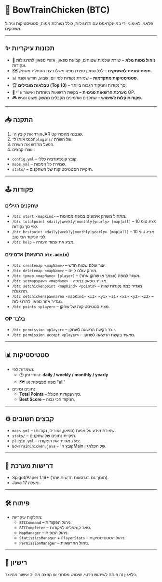 # 🐔 BowTrainChicken (BTC)

פלאגין לאימוני ירי במיינקראפט עם תרנגולות, כולל מערכת מפות, סטטיסטיקות וניהול משחקים.

---

## ✨ תכונות עיקריות
- 📌 **ניהול מפות מלא** – יצירת עולמות שטוחים, קביעת ספאון, אזורי ספאון לתרנגולות ונקודות.
- 🗺️ **מפות זמניות למשחקים** – לכל שחקן נוצרת מפה משלו בעת התחלת משחק.
- 📊 **סטטיסטיקות מתקדמות** – שמירת נקודות לפי יום, שבוע, חודש ושנה.
- 🏆 **טבלאות מובילים (Top 10)** – סך נקודות והניקוד הגבוה ביותר.
- 🔑 **מערכת הרשאות פנימית** – בקשת הרשאות מיוחדות ואישור ע״י OP.
- 🎮 **פקודות קלות לשימוש** – שחקנים ואדמינים מקבלים ממשק פשוט ונגיש.

---

## 📥 התקנה
1. הורד את קובץ ה־JAR שנבנה מהפרויקט.
2. הכנס אותו ל־`plugins/` של השרת.
3. הפעל מחדש את השרת.
4. יווצרו קבצים:
  - `config.yml` – קובץ קונפיגורציה כללי.
  - `maps.yml` – שמירת כל המפות.
  - `stats/` – תיקיית הסטטיסטיקות של השחקנים.

---

## 🕹️ פקודות

### שחקנים רגילים
- `/btc start <mapKind>` – מתחיל משחק אימונים במפה מסוימת.
- `/btc totalpoint <daily|weekly|monthly|yearly> [map|all]` – מציג טופ 10 לפי סך נקודות.
- `/btc bestpoint <daily|weekly|monthly|yearly> [map|all]` – מציג טופ 10 לפי הניקוד הכי טוב.
- `/btc help` – מציג את עמוד העזרה.

### אדמינים (הרשאת `btc.admin`)
- `/btc createmap <mapName>` – יוצר עולם שטוח חדש.
- `/btc deletemap <mapName>` – מוחק עולם קיים.
- `/btc tpmap <mapName> [player]` – משגר למפה (עצמך או שחקן אחר).
- `/btc setmapspawn <mapName>` – מגדיר ספאון במפה.
- `/btc setchickenpoint <mapKind> <points>` – מגדיר כמה נקודות שווה תרנגולת.
- `/btc setchickenspawnarea <mapKind> <x1> <y1> <z1> <x2> <y2> <z2>` – מגדיר אזור ספאון לתרנגולות.
- `/btc points <player>` – מציג סטטיסטיקות של שחקן.

### OP בלבד
- `/btc permission <player>` – יוצר בקשת הרשאה לשחקן.
- `/btc permission accept <player>` – מאשר בקשת הרשאה לשחקן.

---

## 📊 סטטיסטיקות
- נשמרות לפי:
  - 🕒 טווחי זמן: **daily / weekly / monthly / yearly**
  - 🗺️ מפה ספציפית או "all"
- נתונים זמינים:
  - **Total Points** – סך הנקודות הכולל.
  - **Best Score** – הניקוד הכי גבוה.

---

## ⚙️ קבצים חשובים
- `maps.yml` – שמירת מידע על מפות (ספאון, אזורים, נקודות).
- `stats/` – תיקיית נתונים של שחקנים.
- `plugin.yml` – מגדיר את הפקודה `/btc`.
- `BowTrainChicken.java` – קובץ ה־Main של הפלאגין.

---

## 📌 דרישות מערכת
- Spigot/Paper 1.19+ (תומך גם בגרסאות חדשות יותר).
- Java 17 ומעלה.

---

## 🛠️ פיתוח
- מחלקות עיקריות:
  - `BTCCommand` – ניהול הפקודות.
  - `BTCCompleter` – טאב קומפליט לפקודות.
  - `MapManager` – ניהול המפות.
  - `StatisticsManager` + `PlayerStats` – ניהול הסטטיסטיקות.
  - `PermissionManager` – ניהול ההרשאות.

---

## 📄 רישיון
פלאגין זה פותח לשימוש פרטי. שימוש מסחרי או הפצה מחייב אישור מהיוצר.
